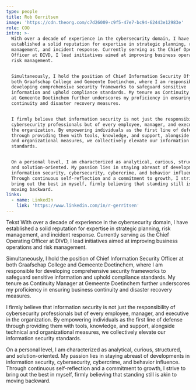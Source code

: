 ```yaml
---
type: people
title: Rob Gerritsen
image: 'https://cdn.theorg.com/c7d26009-c9f5-47e7-bc94-62443e12983e'
role: COO
intro: >-
  With over a decade of experience in the cybersecurity domain, I have
  established a solid reputation for expertise in strategic planning, risk
  management, and incident response. Currently serving as the Chief Operating
  Officer at DIVD, I lead initiatives aimed at improving business operations and
  risk management.


  Simultaneously, I hold the position of Chief Information Security Officer at
  both Graafschap College and Gemeente Doetinchem, where I am responsible for
  developing comprehensive security frameworks to safeguard sensitive
  information and uphold compliance standards. My tenure as Continuity Manager
  at Gemeente Doetinchem further underscores my proficiency in ensuring business
  continuity and disaster recovery measures.


  I firmly believe that information security is not just the responsibility of
  cybersecurity professionals but of every employee, manager, and executive in
  the organization. By empowering individuals as the first line of defense
  through providing them with tools, knowledge, and support, alongside technical
  and organizational measures, we collectively elevate our information security
  standards.


  On a personal level, I am characterized as analytical, curious, structured,
  and solution-oriented. My passion lies in staying abreast of developments in
  information security, cybersecurity, cybercrime, and behavior influence.
  Through continuous self-reflection and a commitment to growth, I strive to
  bring out the best in myself, firmly believing that standing still is akin to
  moving backward.
links:
  - name: LinkedIn
    link: 'https://www.linkedin.com/in/r-gerritsen'
---
```

Tekst With over a decade of experience in the cybersecurity domain, I have established a solid reputation for expertise in strategic planning, risk management, and incident response. Currently serving as the Chief Operating Officer at DIVD, I lead initiatives aimed at improving business operations and risk management.

Simultaneously, I hold the position of Chief Information Security Officer at both Graafschap College and Gemeente Doetinchem, where I am responsible for developing comprehensive security frameworks to safeguard sensitive information and uphold compliance standards. My tenure as Continuity Manager at Gemeente Doetinchem further underscores my proficiency in ensuring business continuity and disaster recovery measures.

I firmly believe that information security is not just the responsibility of cybersecurity professionals but of every employee, manager, and executive in the organization. By empowering individuals as the first line of defense through providing them with tools, knowledge, and support, alongside technical and organizational measures, we collectively elevate our information security standards.

On a personal level, I am characterized as analytical, curious, structured, and solution-oriented. My passion lies in staying abreast of developments in information security, cybersecurity, cybercrime, and behavior influence. Through continuous self-reflection and a commitment to growth, I strive to bring out the best in myself, firmly believing that standing still is akin to moving backward.
